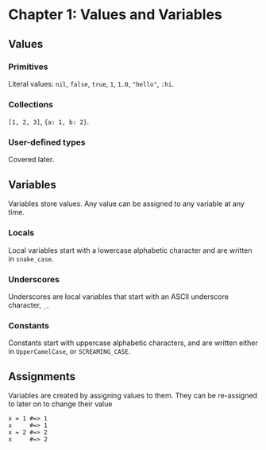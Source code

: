 # Chapter 1: Values and Variables


## Values

### Primitives

Literal values: `nil`, `false`, `true`, `1`, `1.0`, `"hello"`, `:hi`.

### Collections

`[1, 2, 3]`, `{a: 1, b: 2}`.

### User-defined types

Covered later.



## Variables

Variables store values. Any value can be assigned to any variable at any time.

### Locals

Local variables start with a lowercase alphabetic character and are written in `snake_case`.

### Underscores

Underscores are local variables that start with an ASCII underscore character, `_`.

### Constants

Constants start with uppercase alphabetic characters, and are written either in `UpperCamelCase`, or `SCREAMING_CASE`.



## Assignments

Variables are created by assigning values to them. They can be re-assigned to later on to change their value

```myst
x = 1 #=> 1
x     #=> 1
x = 2 #=> 2
x     #=> 2
```
